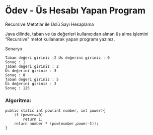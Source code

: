 # Ödev - Üs Hesabı Yapan Program
Recursive Metotlar ile Üslü Sayı Hesaplama

Java dilinde, taban ve üs değerleri kullanıcıdan alınan üs alma işlemini "Recursive" metot kullanarak yapan programı yazınız.

Senaryo

    Taban değeri giriniz :2 Üs değerini giriniz : 0
    Sonuç : 1
    Taban değeri giriniz : 2
    Üs değerini giriniz : 3
    Sonuç : 8
    Taban değeri giriniz : 5
    Üs değerini giriniz : 3
    Sonuç : 125

### Algoritma:

    public static int pow(int number, int power){
        if (power==0)
            return 1;
        return number * (pow(number,power-1));
    }